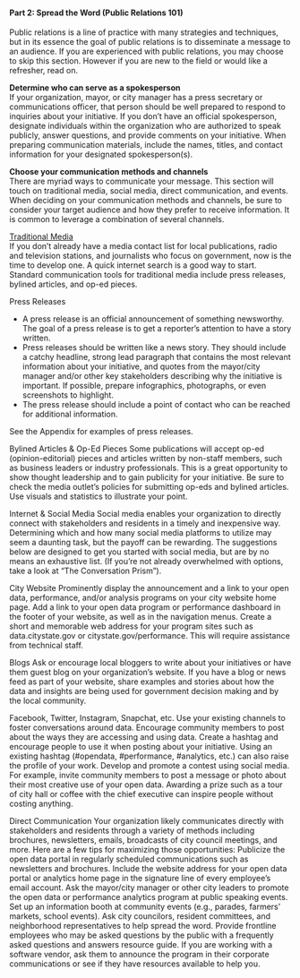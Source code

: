 <h4>Part 2: Spread the Word (Public Relations 101)</h4>
Public relations is a line of practice with many strategies and techniques, but in its essence the goal of public relations is to disseminate a message to an audience. If you are experienced with public relations, you may choose to skip this section. However if you are new to the field or would like a refresher, read on. 

<b>Determine who can serve as a spokesperson</b>
<br>If your organization, mayor, or city manager has a press secretary or communications officer, that person should be well prepared to respond to inquiries about your initiative. If you don’t have an official spokesperson, designate individuals within the organization who are authorized to speak publicly, answer questions, and provide comments on your initiative. When preparing communication materials, include the names, titles, and contact information for your designated spokesperson(s).</br>

<b>Choose your communication methods and channels</b>
<br>There are myriad ways to communicate your message. This section will touch on traditional media, social media, direct communication, and events. When deciding on your communication methods and channels, be sure to consider your target audience and how they prefer to receive information. It is common to leverage a combination of several channels.</br>

<u>Traditional Media</u>
<br>If you don’t already have a media contact list for local publications, radio and television stations, and journalists who focus on government, now is the time to develop one. A quick internet search is a good way to start. Standard communication tools for traditional media include press releases, bylined articles, and op-ed pieces.</br> 

Press Releases
<ul><li>A press release is an official announcement of something newsworthy. The goal of a press release is to get a reporter’s attention to have a story written.</li>
<li>Press releases should be written like a news story. They should include a catchy headline, strong lead paragraph that contains the most relevant information about your initiative, and quotes from the mayor/city manager and/or other key stakeholders describing why the initiative is important. If possible, prepare infographics, photographs, or even screenshots to highlight.</li>
<li>The press release should include a point of contact who can be reached for additional information.</li></ul>
See the Appendix for examples of press releases.

Bylined Articles & Op-Ed Pieces
Some publications will accept op-ed (opinion-editorial) pieces and articles written by non-staff members, such as business leaders or industry professionals. This is a great opportunity to show thought leadership and to gain publicity for your initiative. 
Be sure to check the media outlet’s policies for submitting op-eds and bylined articles. 
Use visuals and statistics to illustrate your point. 

Internet & Social Media
Social media enables your organization to directly connect with stakeholders and residents in a timely and inexpensive way. Determining which and how many social media platforms to utilize may seem a daunting task, but the payoff can be rewarding. The suggestions below are designed to get you started with social media, but are by no means an exhaustive list. (If you’re not already overwhelmed with options, take a look at “The Conversation Prism”). 

City Website 
Prominently display the announcement and a link to your open data, performance, and/or analysis programs on your city website home page.
Add a link to your open data program or performance dashboard in the footer of your website, as well as in the navigation menus.
Create a short and memorable web address for your program sites such as data.citystate.gov or citystate.gov/performance. This will require assistance from technical staff.

Blogs
Ask or encourage local bloggers to write about your initiatives or have them guest blog on your organization’s website.
If you have a blog or news feed as part of your website, share examples and stories about how the data and insights are being used for government decision making and by the local community.

Facebook, Twitter, Instagram, Snapchat, etc. 
Use your existing channels to foster conversations around data.
Encourage community members to post about the ways they are accessing and using data.
Create a hashtag and encourage people to use it when posting about your initiative. Using an existing hashtag (#opendata, #performance, #analytics, etc.) can also raise the profile of your work.
Develop and promote a contest using social media. For example, invite community members to post a message or photo about their most creative use of your open data. Awarding a prize such as a tour of city hall or coffee with the chief executive can inspire people without costing anything.

Direct Communication
Your organization likely communicates directly with stakeholders and residents through a variety of methods including brochures, newsletters, emails, broadcasts of city council meetings, and more. Here are a few tips for maximizing those opportunities:
Publicize the open data portal in regularly scheduled communications such as newsletters and brochures.
Include the website address for your open data portal or analytics home page in the signature line of every employee’s email account.
Ask the mayor/city manager or other city leaders to promote the open data or performance analytics program at public speaking events.
Set up an information booth at community events (e.g., parades, farmers’ markets, school events).
Ask city councilors, resident committees, and neighborhood representatives to help spread the word.
Provide frontline employees who may be asked questions by the public with a frequently asked questions and answers resource guide.
If you are working with a software vendor, ask them to announce the program in their corporate communications or see if they have resources available to help you.
